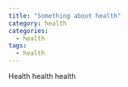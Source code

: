 ```yaml
---
title: "Something about health"
category: health
categories:
  - health
tags:
  - health
---
```


Health health health
